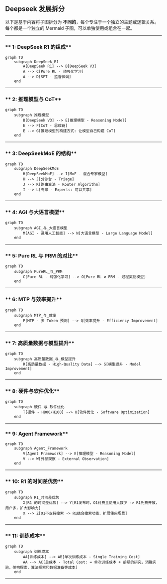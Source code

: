 ## Deepseek 发展拆分

以下是基于内容将子图拆分为 **不同的**，每个专注于一个独立的主题或逻辑关系。每个都是一个独立的 Mermaid 子图，可以单独使用或组合在一起。

---

### ** 1: DeepSeek R1 的组成**
```mermaid
graph TD
    subgraph DeepSeek_R1
        A[DeepSeek R1] --> B[DeepSeek V3]
        A --> C[Pure RL - 纯强化学习]
        A --> D[SFT - 监督微调]
    end
```

---

### ** 2: 推理模型与 CoT**
```mermaid
graph TD
    subgraph 推理模型
        B[DeepSeek V3] --> E[推理模型 - Reasoning Model]
        E --> F[CoT - 思维链]
        E --> G[推理模型的构建方式: 让模型自己构建 CoT]
    end
```

---

### ** 3: DeepSeekMoE 的结构**
```mermaid
graph TD
    subgraph DeepSeekMoE
        H[DeepSeekMoE] --> I[MoE - 混合专家模型]
        H --> J[分诊台 - Triage]
        J --> K[路由算法 - Router Algorithm]
        I --> L[专家 - Experts: 可以共享]
    end
```

---

### ** 4: AGI 与大语言模型**
```mermaid
graph TD
    subgraph AGI_与_大语言模型
        M[AGI - 通用人工智能] --> N[大语言模型 - Large Language Model]
    end
```

---

### ** 5: Pure RL 与 PRM 的对比**
```mermaid
graph TD
    subgraph PureRL_与_PRM
        C[Pure RL - 纯强化学习] --> O[Pure RL ≠ PRM - 过程奖励模型]
    end
```

---

### ** 6: MTP 与效率提升**
```mermaid
graph TD
    subgraph MTP_与_效率
        P[MTP - 多 Token 预测] --> Q[效率提升 - Efficiency Improvement]
    end
```

---

### ** 7: 高质量数据与模型提升**
```mermaid
graph TD
    subgraph 高质量数据_与_模型提升
        R[高质量数据 - High-Quality Data] --> S[模型提升 - Model Improvement]
    end
```

---

### ** 8: 硬件与软件优化**
```mermaid
graph TD
    subgraph 硬件_与_软件优化
        T[硬件 - H800/H100] --> U[软件优化 - Software Optimization]
    end
```

---

### ** 9: Agent Framework**
```mermaid
graph TD
    subgraph Agent_Framework
        V[Agent Framework] --> E[推理模型 - Reasoning Model]
        V --> W[外部观察 - External Observation]
    end
```

---

### ** 10: R1 的时间差优势**
```mermaid
graph TD
    subgraph R1_时间差优势
        X[R1 的时间差优势] --> Y[R1发布时，O1付费且使用人数少 -> R1免费开放，用户多，扩大影响力]
        X --> Z[O1不支持搜索 -> R1结合搜索功能，扩展使用场景]
    end
```

---

### ** 11: 训练成本**
```mermaid
graph TD
    subgraph 训练成本
        AA[训练成本] --> AB[单次训练成本 - Single Training Cost]
        AA --> AC[总成本 - Total Cost: = 单次训练成本 + 前期的研究，消融实验，架构探索，算法探索和数据准备等成本]
    end
```

---

